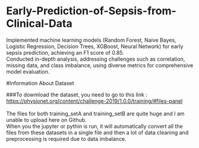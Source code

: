 # Early-Prediction-of-Sepsis-from-Clinical-Data
Implemented machine learning models (Random Forest, Naive Bayes, Logistic Regression, Decision Trees, XGBoost, Neural Network) for early sepsis prediction, achieving an F1 score of 0.85.<br>
Conducted in-depth analysis, addressing challenges such as correlation, missing data, and class imbalance, using diverse metrics for comprehensive model evaluation.


#Information About Dataset

###To dowmload the dataset, you need to go to this link : https://physionet.org/content/challenge-2019/1.0.0/training/#files-panel  <br><br>
The files for both training_setA and training_setB are quite huge and I am unable to upload here on Github.<br>
When you the jupyter or pythin is run, it will automatically convert all the files from these datasets in a single file and then a lot of data cleaning and preprocessing is required due to data imbalance.

